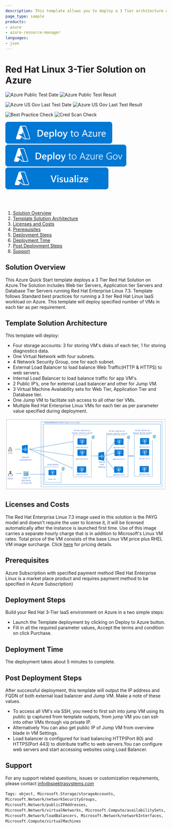 ```yaml
---
description: This template allows you to deploy a 3 Tier architecture using 'Red Hat Enterprise Linux 7.3' virtual machines. Architecture includes Virtual Network, external and internal load balancers, Jump VM, NSGs etc along with multiple RHEL Virtual machines in each tier
page_type: sample
products:
- azure
- azure-resource-manager
languages:
- json
---
```

# Red Hat Linux 3-Tier Solution on Azure

![Azure Public Test Date](https://azurequickstartsservice.blob.core.windows.net/badges/application-workloads/redhat/rhel-3tier-iaas/PublicLastTestDate.svg)
![Azure Public Test Result](https://azurequickstartsservice.blob.core.windows.net/badges/application-workloads/redhat/rhel-3tier-iaas/PublicDeployment.svg)

![Azure US Gov Last Test Date](https://azurequickstartsservice.blob.core.windows.net/badges/application-workloads/redhat/rhel-3tier-iaas/FairfaxLastTestDate.svg)
![Azure US Gov Last Test Result](https://azurequickstartsservice.blob.core.windows.net/badges/application-workloads/redhat/rhel-3tier-iaas/FairfaxDeployment.svg)

![Best Practice Check](https://azurequickstartsservice.blob.core.windows.net/badges/application-workloads/redhat/rhel-3tier-iaas/BestPracticeResult.svg)
![Cred Scan Check](https://azurequickstartsservice.blob.core.windows.net/badges/application-workloads/redhat/rhel-3tier-iaas/CredScanResult.svg)

[![Deploy To Azure](https://raw.githubusercontent.com/Azure/azure-quickstart-templates/master/1-CONTRIBUTION-GUIDE/images/deploytoazure.svg?sanitize=true)](https://portal.azure.com/#create/Microsoft.Template/uri/https%3A%2F%2Fraw.githubusercontent.com%2FAzure%2Fazure-quickstart-templates%2Fmaster%2Fapplication-workloads%2Fredhat%2Frhel-3tier-iaas%2Fazuredeploy.json)
[![Deploy To Azure US Gov](https://raw.githubusercontent.com/Azure/azure-quickstart-templates/master/1-CONTRIBUTION-GUIDE/images/deploytoazuregov.svg?sanitize=true)](https://portal.azure.us/#create/Microsoft.Template/uri/https%3A%2F%2Fraw.githubusercontent.com%2FAzure%2Fazure-quickstart-templates%2Fmaster%2Fapplication-workloads%2Fredhat%2Frhel-3tier-iaas%2Fazuredeploy.json)
[![Visualize](https://raw.githubusercontent.com/Azure/azure-quickstart-templates/master/1-CONTRIBUTION-GUIDE/images/visualizebutton.svg?sanitize=true)](http://armviz.io/#/?load=https%3A%2F%2Fraw.githubusercontent.com%2FAzure%2Fazure-quickstart-templates%2Fmaster%2Fapplication-workloads%2Fredhat%2Frhel-3tier-iaas%2Fazuredeploy.json)

<a href="http://armviz.io/#/?load=https://portal.azure.com/#create/Microsoft.Template/uri/https%3A%2F%2Fraw.githubusercontent.com%2FAzure%2Fazure-quickstart-templates%2Fmaster%2Fapplication-workloads%2Fredhat%2Frhel-3tier-iaas%2Fazuredeploy.json" target="_blank">

<br> <br>
<!-- TOC -->

1. [Solution Overview](#solution-overview)
2. [Template Solution Architecture ](#template-solution-architecture)
3. [Licenses and Costs ](#licenses-and-costs)
4. [Prerequisites](#prerequisites)
5. [Deployment Steps](#deployment-steps)
6. [Deployment Time](#deployment-steps)
7. [Post Deployment Steps](#post-deployment-steps)
8. [Support](#support)

<!-- /TOC -->

## Solution Overview
This Azure Quick Start template deploys a 3 Tier Red Hat Solution on Azure.The Solution includes Web tier Servers, Application tier Servers and Database Tier Servers running Red Hat Enterprise Linux 7.3. Template follows Standard best practices for running a 3 tier Red Hat Linux IaaS workload on Azure. This template will deploy specified number of VMs in each tier as per requirement.

## Template Solution Architecture

This template will deploy:

- Four storage accounts: 3 for storing VM's disks of each tier, 1 for storing diagnostics data.
- One Virtual Network with four subnets.
- 4 Network Security Group, one for each subnet.
- External Load Balancer to load balance Web Traffic(HTTP & HTTPS) to web servers.
- Internal Load Balancer to load balance traffic for app VM's.
- 2 Public IP’s, one for external Load balancer and other for Jump VM.
- 3 Virtual Machine Availability sets for Web Tier, Application Tier and Database tier.
- One Jump VM to faclitate ssh access to all other tier VMs.
- Multiple Red Hat Enterprise Linux VMs for each tier as per parameter value specified during deployment.

![Deployment Solution Architecture](https://raw.githubusercontent.com/Azure/azure-quickstart-templates/master/application-workloads/redhat/rhel-3tier-iaas/images/architecture.png)

## Licenses and Costs

The Red Hat Enterprise Linux 7.3 image used in this solution is the PAYG model and doesn't require the user to license it, it will be licensed automatically after the instance is launched first time. Use of this image carries a separate hourly charge that is in addition to Microsoft's Linux VM rates. Total price of the VM consists of the base Linux VM price plus RHEL VM image surcharge.  Click [here](https://azure.microsoft.com/pricing/details/virtual-machines/red-hat/) for pricing details.

## Prerequisites

Azure Subscription with specified payment method (Red Hat Enterprise Linux is a market place product and requires payment method to be specified in Azure Subscription)

## Deployment Steps

Build your Red Hat 3-Tier IaaS environment on Azure in a two simple steps:
- Launch the Template deployment by clicking on Deploy to Azure button.
- Fill in all the required parameter values, Accept the terms and condition on click Purchase.

## Deployment Time

The deployment takes about 5 minutes to complete.

## Post Deployment Steps

After successful deployment, this template will output the IP address and FQDN of both external load balancer and Jump VM. Make a note of these values.

- To access all VM's via SSH, you need to first ssh into jump VM using its public ip captured from template outputs, from jump VM you can ssh into other VMs through via private IP.
- Alternatively You can also get public IP of Jump VM from overview blade in VM Settings.
- Load balancer is configured for load balancing HTTP(Port 80) and HTTPS(Port 443) to distribute traffic to web servers.You can configure web servers and start accessing websites using Load Balancer.

## Support

For any support related questions, issues or customization requirements, please contact info@spektrasystems.com

`Tags: object, Microsoft.Storage/storageAccounts, Microsoft.Network/networkSecurityGroups, Microsoft.Network/publicIPAddresses, Microsoft.Network/virtualNetworks, Microsoft.Compute/availabilitySets, Microsoft.Network/loadBalancers, Microsoft.Network/networkInterfaces, Microsoft.Compute/virtualMachines`

